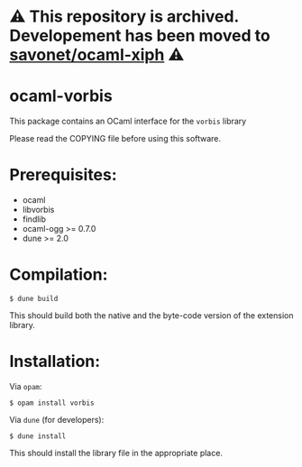 # ⚠️ This repository is archived. Developement has been moved to [savonet/ocaml-xiph](https://github.com/savonet/ocaml-xiph) ⚠️

ocaml-vorbis
============

This package contains an OCaml interface for the `vorbis` library

Please read the COPYING file before using this software.

Prerequisites:
==============

- ocaml
- libvorbis
- findlib
- ocaml-ogg >= 0.7.0
- dune >= 2.0

Compilation:
============

```
$ dune build
```

This should build both the native and the byte-code version of the
extension library.

Installation:
=============

Via `opam`:

```
$ opam install vorbis
```

Via `dune` (for developers):
```
$ dune install
```

This should install the library file in the appropriate place.
